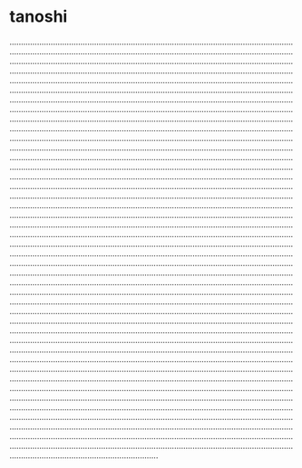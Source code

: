 # tanoshi

.....................................................................................................................................................................................................................................................................................................................................................................................................................................................................................................................................................................................................................................................................................................................................................................................................................................................................................................................................................................................................................................................................................................................................................................................................................................................................................................................................................................................................................................................................................................................................................................................................................................................................................................................................................................................................................................................................................................................................................................................................................................................................................................................................................................................................................................................................................................................................................................................................................................................................................................................................................................................................................................................................................................................................................................................................................................................................................................................................................................................................................................................................................................................................................................................................................................................................................................................................................................................................................................................................................................................................................................................................................................................................................................................................................................................................................................................................................................................................................................................................................................................................................................................................................................................................................................................................................................................................................................................................................................................................................................................................................................................................................................................................................................................................................................................................................................................................................................................................................................................................................................................................................................................................................................................................................................................................................................................................................................................................................................................................................................................................................................................................................